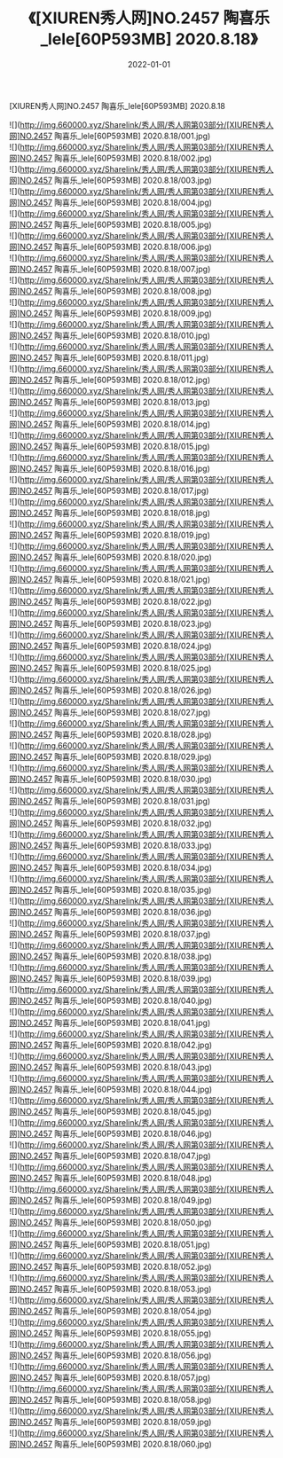 ﻿---
layout: post
title:  《[XIUREN秀人网]NO.2457 陶喜乐_lele[60P593MB] 2020.8.18》
date:   2022-01-01
img: http://img.660000.xyz/Sharelink/秀人网/秀人网第03部分/[XIUREN秀人网]NO.2457 陶喜乐_lele[60P593MB] 2020.8.18/000.jpg
categories: [美女, 清纯, 唯美]
---

[XIUREN秀人网]NO.2457 陶喜乐_lele[60P593MB] 2020.8.18

 ![](http://img.660000.xyz/Sharelink/秀人网/秀人网第03部分/[XIUREN秀人网]NO.2457 陶喜乐_lele[60P593MB] 2020.8.18/001.jpg) <br>![](http://img.660000.xyz/Sharelink/秀人网/秀人网第03部分/[XIUREN秀人网]NO.2457 陶喜乐_lele[60P593MB] 2020.8.18/002.jpg) <br>![](http://img.660000.xyz/Sharelink/秀人网/秀人网第03部分/[XIUREN秀人网]NO.2457 陶喜乐_lele[60P593MB] 2020.8.18/003.jpg) <br>![](http://img.660000.xyz/Sharelink/秀人网/秀人网第03部分/[XIUREN秀人网]NO.2457 陶喜乐_lele[60P593MB] 2020.8.18/004.jpg) <br>![](http://img.660000.xyz/Sharelink/秀人网/秀人网第03部分/[XIUREN秀人网]NO.2457 陶喜乐_lele[60P593MB] 2020.8.18/005.jpg) <br>![](http://img.660000.xyz/Sharelink/秀人网/秀人网第03部分/[XIUREN秀人网]NO.2457 陶喜乐_lele[60P593MB] 2020.8.18/006.jpg) <br>![](http://img.660000.xyz/Sharelink/秀人网/秀人网第03部分/[XIUREN秀人网]NO.2457 陶喜乐_lele[60P593MB] 2020.8.18/007.jpg) <br>![](http://img.660000.xyz/Sharelink/秀人网/秀人网第03部分/[XIUREN秀人网]NO.2457 陶喜乐_lele[60P593MB] 2020.8.18/008.jpg) <br>![](http://img.660000.xyz/Sharelink/秀人网/秀人网第03部分/[XIUREN秀人网]NO.2457 陶喜乐_lele[60P593MB] 2020.8.18/009.jpg) <br>![](http://img.660000.xyz/Sharelink/秀人网/秀人网第03部分/[XIUREN秀人网]NO.2457 陶喜乐_lele[60P593MB] 2020.8.18/010.jpg) <br>![](http://img.660000.xyz/Sharelink/秀人网/秀人网第03部分/[XIUREN秀人网]NO.2457 陶喜乐_lele[60P593MB] 2020.8.18/011.jpg) <br>![](http://img.660000.xyz/Sharelink/秀人网/秀人网第03部分/[XIUREN秀人网]NO.2457 陶喜乐_lele[60P593MB] 2020.8.18/012.jpg) <br>![](http://img.660000.xyz/Sharelink/秀人网/秀人网第03部分/[XIUREN秀人网]NO.2457 陶喜乐_lele[60P593MB] 2020.8.18/013.jpg) <br>![](http://img.660000.xyz/Sharelink/秀人网/秀人网第03部分/[XIUREN秀人网]NO.2457 陶喜乐_lele[60P593MB] 2020.8.18/014.jpg) <br>![](http://img.660000.xyz/Sharelink/秀人网/秀人网第03部分/[XIUREN秀人网]NO.2457 陶喜乐_lele[60P593MB] 2020.8.18/015.jpg) <br>![](http://img.660000.xyz/Sharelink/秀人网/秀人网第03部分/[XIUREN秀人网]NO.2457 陶喜乐_lele[60P593MB] 2020.8.18/016.jpg) <br>![](http://img.660000.xyz/Sharelink/秀人网/秀人网第03部分/[XIUREN秀人网]NO.2457 陶喜乐_lele[60P593MB] 2020.8.18/017.jpg) <br>![](http://img.660000.xyz/Sharelink/秀人网/秀人网第03部分/[XIUREN秀人网]NO.2457 陶喜乐_lele[60P593MB] 2020.8.18/018.jpg) <br>![](http://img.660000.xyz/Sharelink/秀人网/秀人网第03部分/[XIUREN秀人网]NO.2457 陶喜乐_lele[60P593MB] 2020.8.18/019.jpg) <br>![](http://img.660000.xyz/Sharelink/秀人网/秀人网第03部分/[XIUREN秀人网]NO.2457 陶喜乐_lele[60P593MB] 2020.8.18/020.jpg) <br>![](http://img.660000.xyz/Sharelink/秀人网/秀人网第03部分/[XIUREN秀人网]NO.2457 陶喜乐_lele[60P593MB] 2020.8.18/021.jpg) <br>![](http://img.660000.xyz/Sharelink/秀人网/秀人网第03部分/[XIUREN秀人网]NO.2457 陶喜乐_lele[60P593MB] 2020.8.18/022.jpg) <br>![](http://img.660000.xyz/Sharelink/秀人网/秀人网第03部分/[XIUREN秀人网]NO.2457 陶喜乐_lele[60P593MB] 2020.8.18/023.jpg) <br>![](http://img.660000.xyz/Sharelink/秀人网/秀人网第03部分/[XIUREN秀人网]NO.2457 陶喜乐_lele[60P593MB] 2020.8.18/024.jpg) <br>![](http://img.660000.xyz/Sharelink/秀人网/秀人网第03部分/[XIUREN秀人网]NO.2457 陶喜乐_lele[60P593MB] 2020.8.18/025.jpg) <br>![](http://img.660000.xyz/Sharelink/秀人网/秀人网第03部分/[XIUREN秀人网]NO.2457 陶喜乐_lele[60P593MB] 2020.8.18/026.jpg) <br>![](http://img.660000.xyz/Sharelink/秀人网/秀人网第03部分/[XIUREN秀人网]NO.2457 陶喜乐_lele[60P593MB] 2020.8.18/027.jpg) <br>![](http://img.660000.xyz/Sharelink/秀人网/秀人网第03部分/[XIUREN秀人网]NO.2457 陶喜乐_lele[60P593MB] 2020.8.18/028.jpg) <br>![](http://img.660000.xyz/Sharelink/秀人网/秀人网第03部分/[XIUREN秀人网]NO.2457 陶喜乐_lele[60P593MB] 2020.8.18/029.jpg) <br>![](http://img.660000.xyz/Sharelink/秀人网/秀人网第03部分/[XIUREN秀人网]NO.2457 陶喜乐_lele[60P593MB] 2020.8.18/030.jpg) <br>![](http://img.660000.xyz/Sharelink/秀人网/秀人网第03部分/[XIUREN秀人网]NO.2457 陶喜乐_lele[60P593MB] 2020.8.18/031.jpg) <br>![](http://img.660000.xyz/Sharelink/秀人网/秀人网第03部分/[XIUREN秀人网]NO.2457 陶喜乐_lele[60P593MB] 2020.8.18/032.jpg) <br>![](http://img.660000.xyz/Sharelink/秀人网/秀人网第03部分/[XIUREN秀人网]NO.2457 陶喜乐_lele[60P593MB] 2020.8.18/033.jpg) <br>![](http://img.660000.xyz/Sharelink/秀人网/秀人网第03部分/[XIUREN秀人网]NO.2457 陶喜乐_lele[60P593MB] 2020.8.18/034.jpg) <br>![](http://img.660000.xyz/Sharelink/秀人网/秀人网第03部分/[XIUREN秀人网]NO.2457 陶喜乐_lele[60P593MB] 2020.8.18/035.jpg) <br>![](http://img.660000.xyz/Sharelink/秀人网/秀人网第03部分/[XIUREN秀人网]NO.2457 陶喜乐_lele[60P593MB] 2020.8.18/036.jpg) <br>![](http://img.660000.xyz/Sharelink/秀人网/秀人网第03部分/[XIUREN秀人网]NO.2457 陶喜乐_lele[60P593MB] 2020.8.18/037.jpg) <br>![](http://img.660000.xyz/Sharelink/秀人网/秀人网第03部分/[XIUREN秀人网]NO.2457 陶喜乐_lele[60P593MB] 2020.8.18/038.jpg) <br>![](http://img.660000.xyz/Sharelink/秀人网/秀人网第03部分/[XIUREN秀人网]NO.2457 陶喜乐_lele[60P593MB] 2020.8.18/039.jpg) <br>![](http://img.660000.xyz/Sharelink/秀人网/秀人网第03部分/[XIUREN秀人网]NO.2457 陶喜乐_lele[60P593MB] 2020.8.18/040.jpg) <br>![](http://img.660000.xyz/Sharelink/秀人网/秀人网第03部分/[XIUREN秀人网]NO.2457 陶喜乐_lele[60P593MB] 2020.8.18/041.jpg) <br>![](http://img.660000.xyz/Sharelink/秀人网/秀人网第03部分/[XIUREN秀人网]NO.2457 陶喜乐_lele[60P593MB] 2020.8.18/042.jpg) <br>![](http://img.660000.xyz/Sharelink/秀人网/秀人网第03部分/[XIUREN秀人网]NO.2457 陶喜乐_lele[60P593MB] 2020.8.18/043.jpg) <br>![](http://img.660000.xyz/Sharelink/秀人网/秀人网第03部分/[XIUREN秀人网]NO.2457 陶喜乐_lele[60P593MB] 2020.8.18/044.jpg) <br>![](http://img.660000.xyz/Sharelink/秀人网/秀人网第03部分/[XIUREN秀人网]NO.2457 陶喜乐_lele[60P593MB] 2020.8.18/045.jpg) <br>![](http://img.660000.xyz/Sharelink/秀人网/秀人网第03部分/[XIUREN秀人网]NO.2457 陶喜乐_lele[60P593MB] 2020.8.18/046.jpg) <br>![](http://img.660000.xyz/Sharelink/秀人网/秀人网第03部分/[XIUREN秀人网]NO.2457 陶喜乐_lele[60P593MB] 2020.8.18/047.jpg) <br>![](http://img.660000.xyz/Sharelink/秀人网/秀人网第03部分/[XIUREN秀人网]NO.2457 陶喜乐_lele[60P593MB] 2020.8.18/048.jpg) <br>![](http://img.660000.xyz/Sharelink/秀人网/秀人网第03部分/[XIUREN秀人网]NO.2457 陶喜乐_lele[60P593MB] 2020.8.18/049.jpg) <br>![](http://img.660000.xyz/Sharelink/秀人网/秀人网第03部分/[XIUREN秀人网]NO.2457 陶喜乐_lele[60P593MB] 2020.8.18/050.jpg) <br>![](http://img.660000.xyz/Sharelink/秀人网/秀人网第03部分/[XIUREN秀人网]NO.2457 陶喜乐_lele[60P593MB] 2020.8.18/051.jpg) <br>![](http://img.660000.xyz/Sharelink/秀人网/秀人网第03部分/[XIUREN秀人网]NO.2457 陶喜乐_lele[60P593MB] 2020.8.18/052.jpg) <br>![](http://img.660000.xyz/Sharelink/秀人网/秀人网第03部分/[XIUREN秀人网]NO.2457 陶喜乐_lele[60P593MB] 2020.8.18/053.jpg) <br>![](http://img.660000.xyz/Sharelink/秀人网/秀人网第03部分/[XIUREN秀人网]NO.2457 陶喜乐_lele[60P593MB] 2020.8.18/054.jpg) <br>![](http://img.660000.xyz/Sharelink/秀人网/秀人网第03部分/[XIUREN秀人网]NO.2457 陶喜乐_lele[60P593MB] 2020.8.18/055.jpg) <br>![](http://img.660000.xyz/Sharelink/秀人网/秀人网第03部分/[XIUREN秀人网]NO.2457 陶喜乐_lele[60P593MB] 2020.8.18/056.jpg) <br>![](http://img.660000.xyz/Sharelink/秀人网/秀人网第03部分/[XIUREN秀人网]NO.2457 陶喜乐_lele[60P593MB] 2020.8.18/057.jpg) <br>![](http://img.660000.xyz/Sharelink/秀人网/秀人网第03部分/[XIUREN秀人网]NO.2457 陶喜乐_lele[60P593MB] 2020.8.18/058.jpg) <br>![](http://img.660000.xyz/Sharelink/秀人网/秀人网第03部分/[XIUREN秀人网]NO.2457 陶喜乐_lele[60P593MB] 2020.8.18/059.jpg) <br>![](http://img.660000.xyz/Sharelink/秀人网/秀人网第03部分/[XIUREN秀人网]NO.2457 陶喜乐_lele[60P593MB] 2020.8.18/060.jpg) <br>